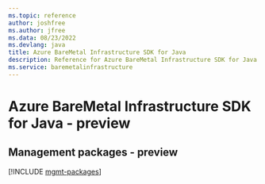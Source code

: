 ```yaml
---
ms.topic: reference
author: joshfree
ms.author: jfree
ms.data: 08/23/2022
ms.devlang: java
title: Azure BareMetal Infrastructure SDK for Java
description: Reference for Azure BareMetal Infrastructure SDK for Java
ms.service: baremetalinfrastructure
---
```

# Azure BareMetal Infrastructure SDK for Java - preview

## Management packages - preview
[!INCLUDE [mgmt-packages](baremetal-infrastructure-mgmt-index.md)]